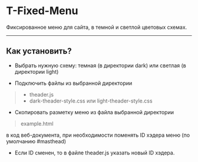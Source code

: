 # T-Fixed-Menu

Фиксированное меню для сайта, в темной и светлой цветовых схемах.

----
## Как установить?

* Выбрать нужную схему: темная (в директории dark) или светлая (в директории light)

* Подключить файлы из выбранной директории

> * theader.js
> * dark-theader-style.css или light-theader-style.css 

* Скопировать разметку меню из файла выбранной директории

> example.html

 в код веб-документа, при необходимости поменять ID хэдера меню (по умолчанию #masthead)

* Если ID сменен, то в файле theader.js указать новый ID хэдера.
